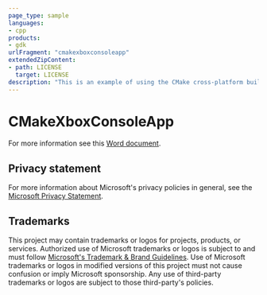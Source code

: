 ```yaml
---
page_type: sample
languages:
- cpp
products:
- gdk
urlFragment: "cmakexboxconsoleapp"
extendedZipContent:
- path: LICENSE
  target: LICENSE
description: "This is an example of using the CMake cross-platform build system to produce a 'Win32 console' application that can be executed on the Xbox hardware using the Microsoft GDK."
---
```


# CMakeXboxConsoleApp

For more information see this [Word document](https://github.com/microsoft/Xbox-GDK-Samples/blob/main/Samples/Tools/CMakeXboxConsoleApp/readme.docx).

## Privacy statement

For more information about Microsoft's privacy policies in general, see the [Microsoft Privacy Statement](https://privacy.microsoft.com/privacystatement/).

## Trademarks

This project may contain trademarks or logos for projects, products, or services. Authorized use of Microsoft trademarks or logos is subject to and must follow [Microsoft's Trademark & Brand Guidelines](https://www.microsoft.com/en-us/legal/intellectualproperty/trademarks/usage/general). Use of Microsoft trademarks or logos in modified versions of this project must not cause confusion or imply Microsoft sponsorship. Any use of third-party trademarks or logos are subject to those third-party's policies.
